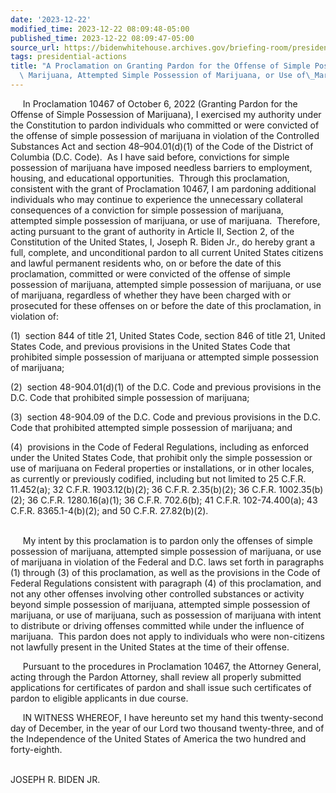 ```yaml
---
date: '2023-12-22'
modified_time: 2023-12-22 08:09:48-05:00
published_time: 2023-12-22 08:09:47-05:00
source_url: https://bidenwhitehouse.archives.gov/briefing-room/presidential-actions/2023/12/22/a-proclamation-on-granting-pardon-for-the-offense-of-simple-possession-of-marijuana-attempted-simple-possession-of-marijuana-or-use-of-marijuana/
tags: presidential-actions
title: "A Proclamation on Granting Pardon for the Offense of Simple Possession of\
  \ Marijuana, Attempted Simple Possession of Marijuana, or Use of\_Marijuana"
---
```

 
     In Proclamation 10467 of October 6, 2022 (Granting Pardon for the
Offense of Simple Possession of Marijuana), I exercised my authority
under the Constitution to pardon individuals who committed or were
convicted of the offense of simple possession of marijuana in violation
of the Controlled Substances Act and section 48–904.01(d)(1) of the Code
of the District of Columbia (D.C. Code).  As I have said before,
convictions for simple possession of marijuana have imposed needless
barriers to employment, housing, and educational opportunities.  Through
this proclamation, consistent with the grant of Proclamation 10467, I am
pardoning additional individuals who may continue to experience the
unnecessary collateral consequences of a conviction for simple
possession of marijuana, attempted simple possession of marijuana, or
use of marijuana.  Therefore, acting pursuant to the grant of authority
in Article II, Section 2, of the Constitution of the United States, I,
Joseph R. Biden Jr., do hereby grant a full, complete, and unconditional
pardon to all current United States citizens and lawful permanent
residents who, on or before the date of this proclamation, committed or
were convicted of the offense of simple possession of marijuana,
attempted simple possession of marijuana, or use of marijuana,
regardless of whether they have been charged with or prosecuted for
these offenses on or before the date of this proclamation, in violation
of:  
  
(1)  section 844 of title 21, United States Code, section 846 of title
21, United States Code, and previous provisions in the United States
Code that prohibited simple possession of marijuana or attempted simple
possession of marijuana;   
  
(2)  section 48-904.01(d)(1) of the D.C. Code and previous provisions in
the D.C. Code that prohibited simple possession of marijuana;  
  
(3)  section 48-904.09 of the D.C. Code and previous provisions in the
D.C. Code that prohibited attempted simple possession of marijuana;
and  
  
(4)  provisions in the Code of Federal Regulations, including as
enforced under the United States Code, that prohibit only the simple
possession or use of marijuana on Federal properties or installations,
or in other locales, as currently or previously codified, including but
not limited to 25 C.F.R. 11.452(a); 32 C.F.R. 1903.12(b)(2); 36 C.F.R.
2.35(b)(2); 36 C.F.R. 1002.35(b)(2); 36 C.F.R. 1280.16(a)(1); 36 C.F.R.
702.6(b); 41 C.F.R. 102-74.400(a); 43 C.F.R. 8365.1-4(b)(2); and 50
C.F.R. 27.82(b)(2).  
 

     My intent by this proclamation is to pardon only the offenses of
simple possession of marijuana, attempted simple possession of
marijuana, or use of marijuana in violation of the Federal and D.C. laws
set forth in paragraphs (1) through (3) of this proclamation, as well as
the provisions in the Code of Federal Regulations consistent with
paragraph (4) of this proclamation, and not any other offenses involving
other controlled substances or activity beyond simple possession of
marijuana, attempted simple possession of marijuana, or use of
marijuana, such as possession of marijuana with intent to distribute or
driving offenses committed while under the influence of marijuana.  This
pardon does not apply to individuals who were non-citizens not lawfully
present in the United States at the time of their offense.  
  
     Pursuant to the procedures in Proclamation 10467, the Attorney
General, acting through the Pardon Attorney, shall review all properly
submitted applications for certificates of pardon and shall issue such
certificates of pardon to eligible applicants in due course.   
  
     IN WITNESS WHEREOF, I have hereunto set my hand this twenty-second
day of December, in the year of our Lord two thousand twenty-three, and
of the Independence of the United States of America the two hundred and
forty-eighth.  
 

JOSEPH R. BIDEN JR.
